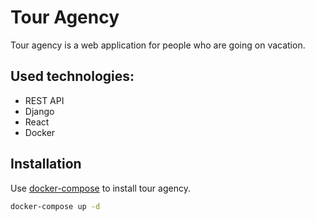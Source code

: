 # Tour Agency

Tour agency is a web application for people who are going on vacation.
## Used technologies:
- REST API 
- Django 
- React 
- Docker 

## Installation

Use [docker-compose](https://docs.docker.com/compose/) to install tour agency.

```bash
docker-compose up -d
```
